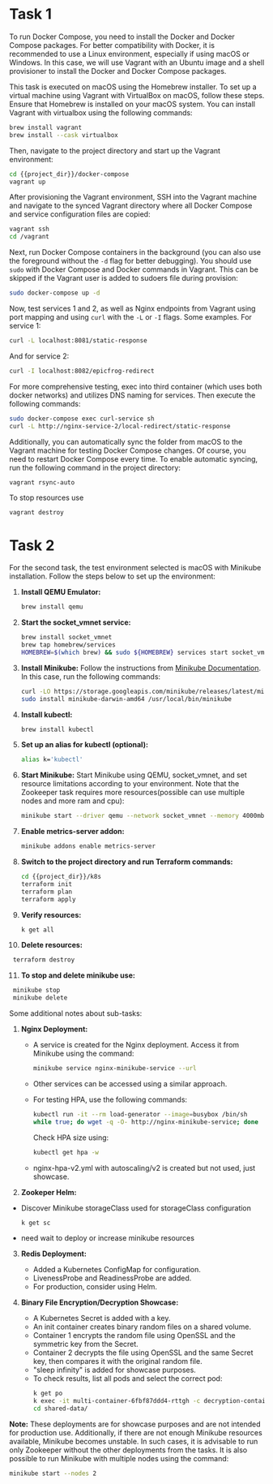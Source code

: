 # Task 1

To run Docker Compose, you need to install the Docker and Docker Compose packages. For better compatibility with Docker, it is recommended to use a Linux environment, especially if using macOS or Windows. In this case, we will use Vagrant with an Ubuntu image and a shell provisioner to install the Docker and Docker Compose packages.

This task is executed on macOS using the Homebrew installer. To set up a virtual machine using Vagrant with VirtualBox on macOS, follow these steps. Ensure that Homebrew is installed on your macOS system. You can install Vagrant with virtualbox  using the following commands:

```bash
brew install vagrant
brew install --cask virtualbox
```

Then, navigate to the project directory and start up the Vagrant environment:

```bash
cd {{project_dir}}/docker-compose
vagrant up
```

After provisioning the Vagrant environment, SSH into the Vagrant machine and navigate to the synced Vagrant directory where all Docker Compose and service configuration files are copied:

```bash
vagrant ssh
cd /vagrant
```

Next, run Docker Compose containers in the background (you can also use the foreground without the `-d` flag for better debugging). You should  use `sudo` with Docker Compose and Docker commands in Vagrant. This can be skipped if the Vagrant user is added to sudoers file during provision:

```bash
sudo docker-compose up -d
```

Now, test services 1 and 2, as well as Nginx endpoints from Vagrant using port mapping and using `curl` with the `-L` or `-I` flags. Some examples. For service 1:

```bash
curl -L localhost:8081/static-response
```

And for service 2:

```bash
curl -I localhost:8082/epicfrog-redirect
```

For more comprehensive testing, exec into third container (which uses both docker networks) and utilizes DNS naming for services. Then execute the following commands:

```bash
sudo docker-compose exec curl-service sh
curl -L http://nginx-service-2/local-redirect/static-response
```

Additionally, you can automatically sync the folder from macOS to the Vagrant machine for testing Docker Compose changes. Of course, you need to restart Docker Compose every time. To enable automatic syncing, run the following command in the project directory:

```bash
vagrant rsync-auto
```

To stop resources use
```bash
vagrant destroy
```


# Task 2

For the second task, the test environment selected is macOS with Minikube installation. Follow the steps below to set up the environment:

1. **Install QEMU Emulator:**
   ```bash
   brew install qemu
   ```

2. **Start the socket_vmnet service:**
   ```bash
   brew install socket_vmnet
   brew tap homebrew/services
   HOMEBREW=$(which brew) && sudo ${HOMEBREW} services start socket_vmnet
   ```

3. **Install Minikube:**
   Follow the instructions from [Minikube Documentation](https://minikube.sigs.k8s.io/docs/start/). In this case, run the following commands:
   ```bash
   curl -LO https://storage.googleapis.com/minikube/releases/latest/minikube-darwin-amd64
   sudo install minikube-darwin-amd64 /usr/local/bin/minikube
   ```

4. **Install kubectl:**
   ```bash
   brew install kubectl
   ```

5. **Set up an alias for kubectl (optional):**
   ```bash
   alias k='kubectl'
   ```

6. **Start Minikube:**
   Start Minikube using QEMU, socket_vmnet, and set resource limitations according to your environment. Note that the Zookeeper task requires more resources(possible can use multiple nodes and more ram and cpu):
   ```bash
   minikube start --driver qemu --network socket_vmnet --memory 4000mb --cpus 4 --disk-size 8000mb
   ```

7. **Enable metrics-server addon:**
   ```bash
   minikube addons enable metrics-server
   ```

8. **Switch to the project directory and run Terraform commands:**
   ```bash
   cd {{project_dir}}/k8s
   terraform init
   terraform plan
   terraform apply
   ```

9. **Verify resources:**
   ```bash
   k get all
   ```

10. **Delete resources:**
  ```bash
   terraform destroy
   ```   

11. **To stop and delete minikube use:**
  ```bash
   minikube stop
   minikube delete
   ```

Some additional notes about sub-tasks:

1. **Nginx Deployment:**
   - A service is created for the Nginx deployment. Access it from Minikube using the command:
     ```bash
     minikube service nginx-minikube-service --url
     ```
   - Other services can be accessed using a similar approach.
   - For testing HPA, use the following commands:
     ```bash
     kubectl run -it --rm load-generator --image=busybox /bin/sh
     while true; do wget -q -O- http://nginx-minikube-service; done
     ```
     Check HPA size using:
     ```bash
     kubectl get hpa -w
     ```

   - nginx-hpa-v2.yml with autoscaling/v2 is created but not used, just showcase.

2. **Zookeper Helm:**
  - Discover Minikube storageClass used for storageClass configuration
    ```bash
    k get sc
    ```
  - need wait to deploy or increase minikube resources  

3. **Redis Deployment:**
   - Added a Kubernetes ConfigMap for configuration.
   - LivenessProbe and ReadinessProbe are added.
   - For production, consider using Helm.

4. **Binary File Encryption/Decryption Showcase:**
   - A Kubernetes Secret is added with a key.
   - An init container creates binary random files on a shared volume.
   - Container 1 encrypts the random file using OpenSSL and the symmetric key from the Secret.
   - Container 2 decrypts the file using OpenSSL and the same Secret key, then compares it with the original random file.
   - "sleep infinity" is added for showcase purposes.
   - To check results, list all pods and select the correct pod:
     ```bash
     k get po
     k exec -it multi-container-6fbf87ddd4-rttgh -c decryption-container -- /bin/sh
     cd shared-data/
     ```

**Note:** These deployments are for showcase purposes and are not intended for production use. Additionally, if there are not enough Minikube resources available, Minikube becomes unstable. In such cases, it is advisable to run only Zookeeper without the other deployments from the tasks. It is also possible to run Minikube with multiple nodes using the command:
 ```bash
 minikube start --nodes 2
 ```